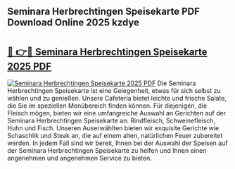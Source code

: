 ## Seminara Herbrechtingen Speisekarte PDF Download Online 2025 kzdye

# <h2><a href="http://gcc2lan.nevu.top/?p=Seminara+Herbrechtingen+Speisekarte">🔗 👉🔴 Seminara Herbrechtingen Speisekarte 2025 PDF</a></h2>

[![Seminara Herbrechtingen Speisekarte 2025 PDF](https://i.imgur.com/dBaPXMq.png)](http://gcc2lan.nevu.top/?p=Seminara+Herbrechtingen+Speisekarte)
Die Seminara Herbrechtingen Speisekarte ist eine Gelegenheit, etwas für sich selbst zu wählen und zu genießen. Unsere Cafeteria bietet leichte und frische Salate, die Sie im speziellen Menübereich finden können. Für diejenigen, die Fleisch mögen, bieten wir eine umfangreiche Auswahl an Gerichten auf der Seminara Herbrechtingen Speisekarte an: Rindfleisch, Schweinefleisch, Huhn und Fisch. Unseren Auserwählten bieten wir exquisite Gerichte wie Schaschlik und Steak an, die auf einem alten, natürlichen Feuer zubereitet werden. In jedem Fall sind wir bereit, Ihnen bei der Auswahl der Speisen auf der Seminara Herbrechtingen Speisekarte zu helfen und Ihnen einen angenehmen und angenehmen Service zu bieten.
